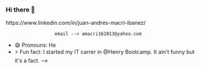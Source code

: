 ### Hi there 👋

<!--
**macrijuan/macrijuan** is a ✨ _special_ ✨ repository because its `README.md` (this file) appears on your GitHub profile.

Here are some ideas to get you started:

- 🔭 I’m currently working on myself.
- 🌱 I’m currently learning how the hek do i get a soft dev job.
- 🤔 I’m looking for help with: LIFE.
- 📫 How to reach me: 
                      LinkedIn --> https://www.linkedin.com/in/juan-andres-macri-ibanez/
                      email --> amacri162013@yahoo.com
- 😄 Pronouns: He
- ⚡ Fun fact: I started my IT carrer in @Henry Bootcamp. It ain't funny but it's a fact.
-->
